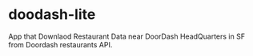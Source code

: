 # doodash-lite
App that Downlaod Restaurant Data near DoorDash HeadQuarters in SF from Doordash restaurants API.
